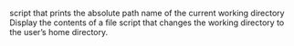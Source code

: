 script that prints the absolute path name of the current working directory
Display the contents of a file
script that changes the working directory to the user’s home directory.
